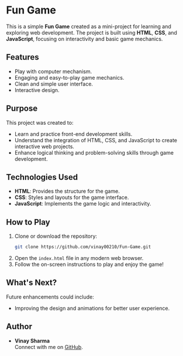 
# Fun Game 

This is a simple **Fun Game** created as a mini-project for learning and exploring web development. The project is built using **HTML**, **CSS**, and **JavaScript**, focusing on interactivity and basic game mechanics.

## Features
- Play with computer mechanism. 
- Engaging and easy-to-play game mechanics.
- Clean and simple user interface.
- Interactive design.

## Purpose
This project was created to:
- Learn and practice front-end development skills.
- Understand the integration of HTML, CSS, and JavaScript to create interactive web projects.
- Enhance logical thinking and problem-solving skills through game development.

## Technologies Used
- **HTML**: Provides the structure for the game.
- **CSS**: Styles and layouts for the game interface.
- **JavaScript**: Implements the game logic and interactivity.

## How to Play
1. Clone or download the repository:
   ```bash
   git clone https://github.com/vinay00210/Fun-Game.git
   ```
2. Open the `index.html` file in any modern web browser.
3. Follow the on-screen instructions to play and enjoy the game!

## What's Next?
Future enhancements could include:
- Improving the design and animations for better user experience.

## Author
- **Vinay Sharma**  
  Connect with me on [GitHub](https://github.com/vinay00210).
